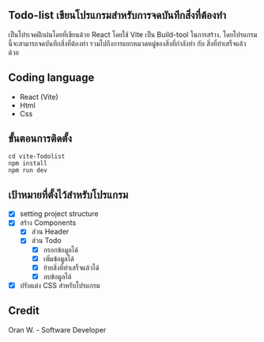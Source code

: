 ## Todo-list  เขียนโปรแกรมสำหรับการจดบันทึกสิ่งที่ต้องทำ
เป็นโปรเจคฝึกฝนโดยที่เขียนด้วย React โดยใช้ Vite เป็น Build-tool ในการสร้าง. โดยโปรแกรมนี้จะสามารถจดบันทึกสิ่งที่ต้องทำ รวมไปถึงการแยกหมวดหมู่ของสิ่งที่กำลังทำ กับ สิ่งที่ทำเสร็จแล้ว ด้วย

## Coding language

 - React (Vite)
 - Html
 - Css

## ขั้นตอนการติดตั้ง

	cd vite-Todolist
    npm install
    npm run dev

## เป้าหมายที่ตั้งไว้สำหรับโปรแกรม

 - [x] setting project structure
 - [x] สร้าง Components
	 - [x] ส่วน Header
	 - [x] ส่วน Todo
		 - [x] กรอกข้อมูลได้ 
		 - [x] เพิ่มข้อมูลได้
		 - [x] ย้ายสิ่งที่ทำเสร็จแล้วได้
		 - [x] ลบข้อมูลได้
 - [x] ปรับแต่ง CSS สำหรับโปรแกรม

## Credit
Oran W. - Software Developer 
